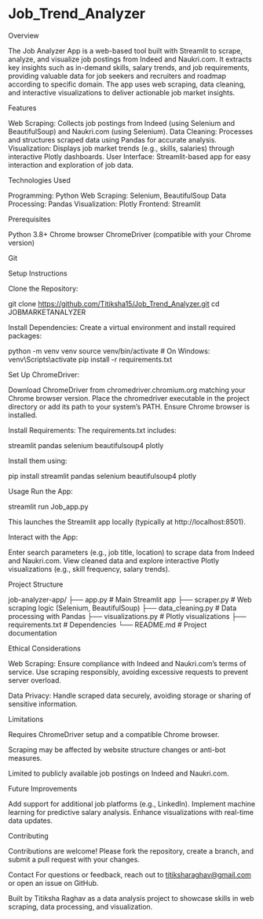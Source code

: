 # Job_Trend_Analyzer

Overview

The Job Analyzer App is a web-based tool built with Streamlit to scrape, analyze, and visualize job postings from Indeed and Naukri.com. It extracts key insights such as in-demand skills, salary trends, and job requirements, providing valuable data for job seekers and recruiters and roadmap according to specific domain. The app uses web scraping, data cleaning, and interactive visualizations to deliver actionable job market insights.

Features

Web Scraping: Collects job postings from Indeed (using Selenium and BeautifulSoup) and Naukri.com (using Selenium).
Data Cleaning: Processes and structures scraped data using Pandas for accurate analysis.
Visualization: Displays job market trends (e.g., skills, salaries) through interactive Plotly dashboards.
User Interface: Streamlit-based app for easy interaction and exploration of job data.

Technologies Used

Programming: Python
Web Scraping: Selenium, BeautifulSoup
Data Processing: Pandas
Visualization: Plotly
Frontend: Streamlit

Prerequisites

Python 3.8+
Chrome browser
ChromeDriver (compatible with your Chrome version)



Git

Setup Instructions

Clone the Repository:

git clone https://github.com/Titiksha15/Job_Trend_Analyzer.git
cd JOBMARKETANALYZER



Install Dependencies: Create a virtual environment and install required packages:

python -m venv venv
source venv/bin/activate  # On Windows: venv\Scripts\activate
pip install -r requirements.txt



Set Up ChromeDriver:

Download ChromeDriver from chromedriver.chromium.org matching your Chrome browser version.
Place the chromedriver executable in the project directory or add its path to your system’s PATH.
Ensure Chrome browser is installed.



Install Requirements: The requirements.txt includes:

streamlit
pandas
selenium
beautifulsoup4
plotly

Install them using:

pip install streamlit pandas selenium beautifulsoup4 plotly

Usage
Run the App:

streamlit run Job_app.py

This launches the Streamlit app locally (typically at http://localhost:8501).



Interact with the App:

Enter search parameters (e.g., job title, location) to scrape data from Indeed and Naukri.com.
View cleaned data and explore interactive Plotly visualizations (e.g., skill frequency, salary trends).

Project Structure

job-analyzer-app/
├── app.py               # Main Streamlit app
├── scraper.py           # Web scraping logic (Selenium, BeautifulSoup)
├── data_cleaning.py     # Data processing with Pandas
├── visualizations.py    # Plotly visualizations
├── requirements.txt     # Dependencies
└── README.md            # Project documentation

Ethical Considerations

Web Scraping: Ensure compliance with Indeed and Naukri.com’s terms of service. Use scraping responsibly, avoiding excessive requests to prevent server overload.



Data Privacy: Handle scraped data securely, avoiding storage or sharing of sensitive information.

Limitations





Requires ChromeDriver setup and a compatible Chrome browser.

Scraping may be affected by website structure changes or anti-bot measures.



Limited to publicly available job postings on Indeed and Naukri.com.

Future Improvements

Add support for additional job platforms (e.g., LinkedIn).
Implement machine learning for predictive salary analysis.
Enhance visualizations with real-time data updates.


Contributing

Contributions are welcome! Please fork the repository, create a branch, and submit a pull request with your changes.

Contact
For questions or feedback, reach out to titiksharaghav@gmail.com or open an issue on GitHub.



Built by Titiksha Raghav as a data analysis project to showcase skills in web scraping, data processing, and visualization.
